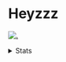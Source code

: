 # Heyzzz  

[![.](https://skillicons.dev/icons?i=js,java)](https://skillicons.dev)  

<details>
<summary>Stats</summary
<!--START_SECTION:waka-->

```txt
JSON         16 mins         ███████████▒░░░░░░░░░░░░░   44.69 %
Other        12 mins         ████████▓░░░░░░░░░░░░░░░░   34.00 %
TypeScript   7 mins          █████░░░░░░░░░░░░░░░░░░░░   19.80 %
JavaScript   0 secs          ▒░░░░░░░░░░░░░░░░░░░░░░░░   01.51 %
```

<!--END_SECTION:waka-->
</details>
